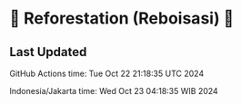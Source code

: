 
# 🌳 Reforestation (Reboisasi) 🌲

## Last Updated

GitHub Actions time: Tue Oct 22 21:18:35 UTC 2024

Indonesia/Jakarta time: Wed Oct 23 04:18:35 WIB 2024
